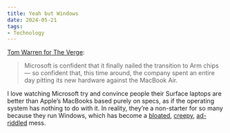 ```yaml
---
title: Yeah but Windows
date: 2024-05-21
tags:
- Technology
---
```


[Tom Warren for The Verge](https://www.theverge.com/2024/5/20/24160463/microsoft-windows-laptops-copilot-arm-chips-m1):

> Microsoft is confident that it finally nailed the transition to Arm chips — so confident that, this time around, the company spent an entire day pitting its new hardware against the MacBook Air.

I love watching Microsoft try and convince people their Surface laptops are better than Apple’s MacBooks based purely on specs, as if the operating system has nothing to do with it. In reality, they’re a non-starter for so many because they run Windows, which has become a [bloated](https://www.xda-developers.com/how-debloat-windows-11/), [creepy](https://cyberplace.social/@GossiTheDog/112479974357074203), [ad-riddled](https://www.theverge.com/2024/4/24/24138949/microsoft-windows-11-start-menu-ads-recommendations-setting-disable) mess.
